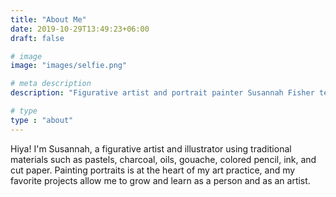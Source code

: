 ```yaml
---
title: "About Me"
date: 2019-10-29T13:49:23+06:00
draft: false

# image
image: "images/selfie.png"

# meta description
description: "Figurative artist and portrait painter Susannah Fisher teaches art and visual journaling online and in person"

# type
type : "about"
---
```


Hiya! I'm Susannah, a figurative artist and illustrator using traditional materials such as pastels, charcoal, oils, gouache, colored pencil, ink, and cut paper. Painting portraits is at the heart of my art practice, and my favorite projects allow me to grow and learn as a person and as an artist.